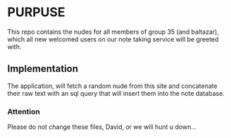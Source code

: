# PURPUSE

This repo contains the nudes for all members of group 35 (and baltazar), which all new welcomed users on our note taking service will be greeted with.

## Implementation

The application, will fetch a random nude from this site and concatenate their raw text with an sql query that will insert them into the note database.

### Attention

Please do not change these files, David, or we will hunt u down...